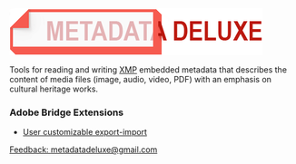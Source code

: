 ![metadatadeluxe logo](/images/MdDeluxe_Logo_no_tag.png)

Tools for reading and writing [XMP](https://www.adobe.com/products/xmp.html) embedded metadata that describes the content of media files (image, audio, video, PDF) with an emphasis on cultural heritage works.

### Adobe Bridge Extensions
- [User customizable export-import](/adobe_bridge_custom_export-import.md)


[Feedback: metadatadeluxe@gmail.com](mailto:metadatadeluxe@gmail.com)
